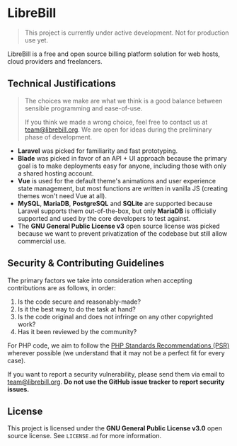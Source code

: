 # LibreBill

> This project is currently under active development. Not for production use yet.

LibreBill is a free and open source billing platform solution for web hosts, cloud providers and freelancers.

## Technical Justifications

> The choices we make are what we think is a good balance between sensible programming and ease-of-use.
>
> If you think we made a wrong choice, feel free to contact us at [team@librebill.org](mailto:team@librebill.org). We are open for ideas during the preliminary phase of development.

* **Laravel** was picked for familiarity and fast prototyping.
* **Blade** was picked in favor of an API + UI approach because the primary goal is to make deployments easy for anyone, including those with only a shared hosting account.
* **Vue** is used for the default theme's animations and user experience state management, but most functions are written in vanilla JS (creating themes won't need Vue at all).
* **MySQL**, **MariaDB**, **PostgreSQL** and **SQLite** are supported because Laravel supports them out-of-the-box, but only **MariaDB** is officially supported and used by the core developers to test against.
* The **GNU General Public License v3** open source license was picked because we want to prevent privatization of the codebase but still allow commercial use.

## Security & Contributing Guidelines

The primary factors we take into consideration when accepting contributions are as follows, in order:

1. Is the code secure and reasonably-made?
2. Is it the best way to do the task at hand?
3. Is the code original and does not infringe on any other copyrighted work?
4. Has it been reviewed by the community?

For PHP code, we aim to follow the [PHP Standards Recommendations (PSR)](https://www.php-fig.org/psr/) wherever possible (we understand that it may not be a perfect fit for every case).

If you want to report a security vulnerability, please send them via email to [team@librebill.org](mailto:team@librebill.org). **Do not use the GitHub issue tracker to report security issues.**

## License

This project is licensed under the **GNU General Public License v3.0** open source license. See `LICENSE.md` for more information.

